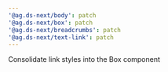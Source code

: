 ```yaml
---
'@ag.ds-next/body': patch
'@ag.ds-next/box': patch
'@ag.ds-next/breadcrumbs': patch
'@ag.ds-next/text-link': patch
---
```


Consolidate link styles into the Box component
